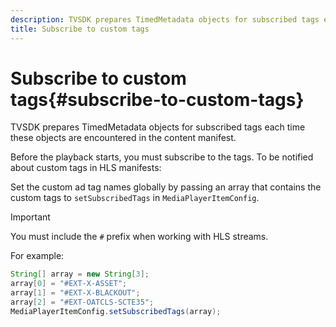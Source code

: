 ```yaml
---
description: TVSDK prepares TimedMetadata objects for subscribed tags each time these objects are encountered in the content manifest.
title: Subscribe to custom tags
---
```


# Subscribe to custom tags{#subscribe-to-custom-tags}

TVSDK prepares TimedMetadata objects for subscribed tags each time these objects are encountered in the content manifest.

Before the playback starts, you must subscribe to the tags. 
To be notified about custom tags in HLS manifests: 

   Set the custom ad tag names globally by passing an array that contains the custom tags to `setSubscribedTags` in `MediaPlayerItemConfig`.

   >[!IMPORTANT]
   >
   >You must include the `#` prefix when working with HLS streams.

   For example: 

   ```java
   String[] array = new String[3]; 
   array[0] = "#EXT-X-ASSET"; 
   array[1] = "#EXT-X-BLACKOUT"; 
   array[2] = "#EXT-OATCLS-SCTE35"; 
   MediaPlayerItemConfig.setSubscribedTags(array);
   ```

